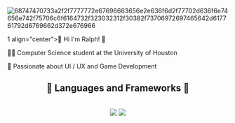 

![68747470733a2f2f7777772e67696663656e2e636f6d2f77702d636f6e74656e742f75706c6f6164732f323032312f30382f73706972697465642d617761792d6769662d372e676966](https://github.com/icaruskb/icaruskb/assets/107133872/1e8ff3ed-5187-4e8f-bb44-5d05559857aa)

1 align="center">👋 Hi I'm Ralph! 👋</h1>
<div class = "left-aligned">
    <p>👨‍💻 Computer Science student at the University of Houston</p>
    <p>💭 Passionate about UI / UX and Game Development</p>
</div>

<h2 align="center">💫 Languages and Frameworks 💫</h2>
<br/>
<div align="center">
    <img src="https://skillicons.dev/icons?i=react,cpp,html,css,vscode,github,figma,git" />
    <img src="https://skillicons.dev/icons?i=nodejs,python,javascript,typescript" /><br>
</div>
